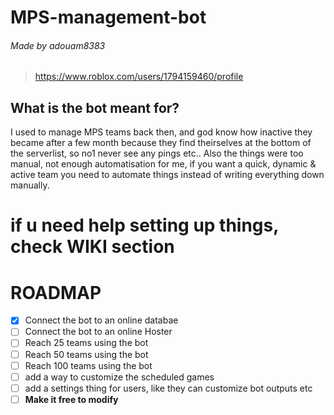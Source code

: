 # MPS-management-bot
###### Made by adouam8383 
> https://www.roblox.com/users/1794159460/profile

## What is the bot meant for?

I used to manage MPS teams back then, and god know how inactive they became after a few month because they find theirselves at the bottom of the serverlist, so no1 never see any pings etc.. Also the things were too manual, not enough automatisation for me, if you want a quick, dynamic & active team you need to automate things instead of writing everything down manually.


# if u need help setting up things, check WIKI section


# ROADMAP

- [x] Connect the bot to an online databae
- [ ] Connect the bot to an online Hoster
- [ ] Reach 25 teams using the bot
- [ ] Reach 50 teams using the bot
- [ ] Reach 100 teams using the bot
- [ ] add a way to customize the scheduled games
- [ ] add a settings thing for users, like they can customize bot outputs etc
- [ ] **Make it free to modify**

